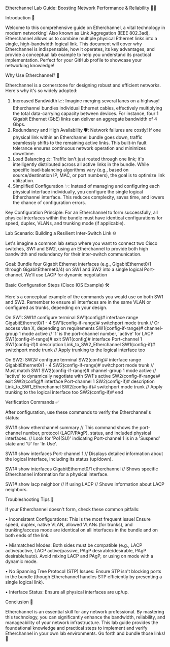 Etherchannel Lab Guide: Boosting Network Performance & Reliability 🚀🔗

Introduction 👋

Welcome to this comprehensive guide on Etherchannel, a vital technology in modern networking! Also known as Link Aggregation (IEEE 802.3ad), Etherchannel allows us to combine multiple physical Ethernet links into a single, high-bandwidth logical link. This document will cover why Etherchannel is indispensable, how it operates, its key advantages, and provide a conceptual lab example to help you understand its practical implementation. Perfect for your GitHub profile to showcase your networking knowledge!

Why Use Etherchannel? 🤔

Etherchannel is a cornerstone for designing robust and efficient networks. Here's why it's so widely adopted:
1.	Increased Bandwidth 📈: Imagine merging several lanes on a highway! Etherchannel bundles individual Ethernet cables, effectively multiplying the total data-carrying capacity between devices. For instance, four 1 Gigabit Ethernet (GbE) links can deliver an aggregate bandwidth of 4 Gbps.
2.	Redundancy and High Availability 🛡️: Network failures are costly! If one physical link within an Etherchannel bundle goes down, traffic seamlessly shifts to the remaining active links. This built-in fault tolerance ensures continuous network operation and minimizes downtime.
3.	Load Balancing ⚖️: Traffic isn't just routed through one link; it's intelligently distributed across all active links in the bundle. While specific load-balancing algorithms vary (e.g., based on source/destination IP, MAC, or port numbers), the goal is to optimize link utilization.
4.	Simplified Configuration ✨: Instead of managing and configuring each physical interface individually, you configure the single logical Etherchannel interface. This reduces complexity, saves time, and lowers the chance of configuration errors.

Key Configuration Principle: For an Etherchannel to form successfully, all physical interfaces within the bundle must have identical configurations for speed, duplex, VLANs, and trunking mode (if applicable).

Lab Scenario: Building a Resilient Inter-Switch Link 🌐

Let's imagine a common lab setup where you want to connect two Cisco switches, SW1 and SW2, using an Etherchannel to provide both high bandwidth and redundancy for their inter-switch communication.

Goal: Bundle four Gigabit Ethernet interfaces (e.g., GigabitEthernet0/1 through GigabitEthernet0/4) on SW1 and SW2 into a single logical Port-channel. We'll use LACP for dynamic negotiation

Basic Configuration Steps (Cisco IOS Example) 🛠️

Here's a conceptual example of the commands you would use on both SW1 and SW2. Remember to ensure all interfaces are in the same VLAN or configured as trunks, depending on your design.

On SW1:
SW1# configure terminal
SW1(config)# interface range GigabitEthernet0/1 - 4
SW1(config-if-range)# switchport mode trunk  // Or access vlan X, depending on requirements
SW1(config-if-range)# channel-group 1 mode active // '1' is the port-channel number, 'active' for LACP
SW1(config-if-range)# exit
SW1(config)# interface Port-channel 1
SW1(config-if)# description Link_to_SW2_Etherchannel
SW1(config-if)# switchport mode trunk // Apply trunking to the logical interface too

On SW2:
SW2# configure terminal
SW2(config)# interface range GigabitEthernet0/1 - 4
SW2(config-if-range)# switchport mode trunk  // Must match SW1
SW2(config-if-range)# channel-group 1 mode active // 'active' to dynamically negotiate with SW1's active
SW2(config-if-range)# exit
SW2(config)# interface Port-channel 1
SW2(config-if)# description Link_to_SW1_Etherchannel
SW2(config-if)# switchport mode trunk // Apply trunking to the logical interface too
SW2(config-if)# end

Verification Commands ✅

After configuration, use these commands to verify the Etherchannel's status:

SW1# show etherchannel summary
// This command shows the port-channel number, protocol (LACP/PAgP), status, and included physical interfaces.
// Look for 'Po1(SU)' indicating Port-channel 1 is in a 'Suspend' state and 'U' for 'In Use'.

SW1# show interfaces Port-channel 1
// Displays detailed information about the logical interface, including its status (up/down).

SW1# show interfaces GigabitEthernet0/1 etherchannel
// Shows specific Etherchannel information for a physical interface.

SW1# show lacp neighbor // If using LACP
// Shows information about LACP neighbors.

Troubleshooting Tips 🐞

If your Etherchannel doesn't form, check these common pitfalls:

•	Inconsistent Configurations: This is the most frequent issue! Ensure speed, duplex, native VLAN, allowed VLANs (for trunks), and trunking/access mode are identical on all interfaces in the bundle and on both ends of the link.

•	Mismatched Modes: Both sides must be compatible (e.g., LACP active/active, LACP active/passive, PAgP desirable/desirable, PAgP desirable/auto). Avoid mixing LACP and PAgP, or using on mode with a dynamic mode.

•	No Spanning Tree Protocol (STP) Issues: Ensure STP isn't blocking ports in the bundle (though Etherchannel handles STP efficiently by presenting a single logical link).

•	Interface Status: Ensure all physical interfaces are up/up.

Conclusion 🎉

Etherchannel is an essential skill for any network professional. By mastering this technology, you can significantly enhance the bandwidth, reliability, and manageability of your network infrastructure. This lab guide provides the foundational knowledge and practical steps to implement and verify Etherchannel in your own lab environments. Go forth and bundle those links! 💪



